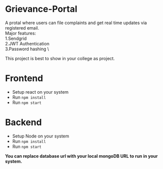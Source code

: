 # Grievance-Portal
A protal where users can file complaints and get real time updates via registered email.\
Major features:\
1.Sendgrid \
2.JWT Authentication \
3.Password hashing \

This project is best to show in your college as project.

# Frontend
- Setup react on your system
- Run `npm install`
- Run `npm start`

# Backend
- Setup Node on your system
- Run `npm install`
- Run `npm start`

<strong>You can replace database url with your local mongoDB URL to run in your system.</strong>
